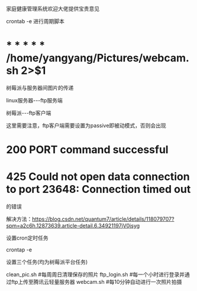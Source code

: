 家庭健康管理系统欢迎大佬提供宝贵意见

crontab -e 进行周期脚本

# * * * * * /home/yangyang/Pictures/webcam.sh 2>$1

树莓派与服务器间图片的传递

linux服务器---ftp服务端

树莓派---ftp客户端

这里需要注意，ftp客户端需要设置为passive即被动模式，否则会出现

# 200 PORT command successful 
# 425 Could not open data connection to port 23648: Connection timed out

的错误

解决方法：https://blog.csdn.net/quantum7/article/details/118079707?spm=a2c6h.12873639.article-detail.6.34921197jV0jsyg

设置cron定时任务

crontap -e

设置三个任务(均为树莓派平台任务)

clean_pic.sh #每周周日清理保存的照片
ftp_login.sh #每一个小时进行登录并通过ftp上传至腾讯云轻量服务器
webcam.sh #每10分钟自动进行一次照片拍摄
